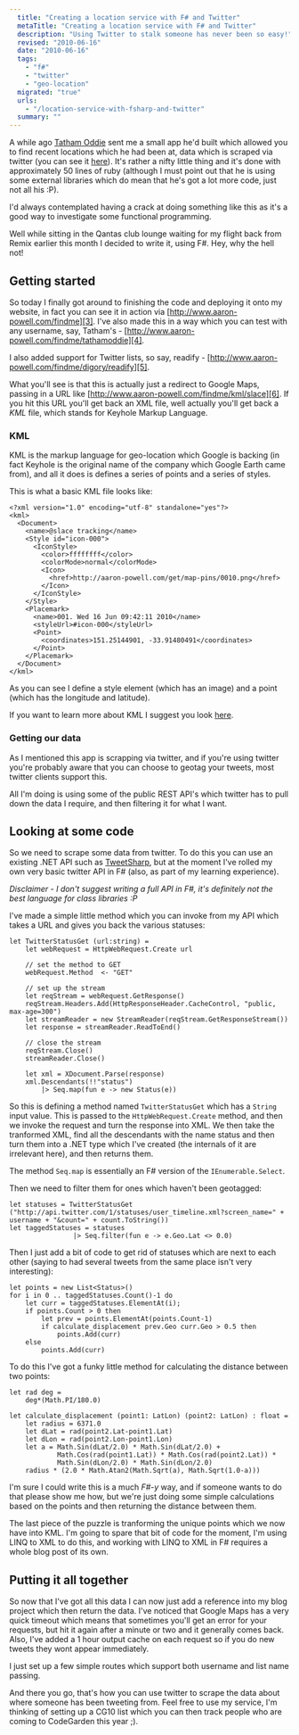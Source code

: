 ```yaml
---
  title: "Creating a location service with F# and Twitter"
  metaTitle: "Creating a location service with F# and Twitter"
  description: "Using Twitter to stalk someone has never been so easy!"
  revised: "2010-06-16"
  date: "2010-06-16"
  tags: 
    - "f#"
    - "twitter"
    - "geo-location"
  migrated: "true"
  urls: 
    - "/location-service-with-fsharp-and-twitter"
  summary: ""
---
```

A while ago [Tatham Oddie][1] sent me a small app he'd built which allowed you to find recent locations which he had been at, data which is scraped via twitter (you can see it [here][2]). It's rather a nifty little thing and it's done with approximately 50 lines of ruby (although I must point out that he is using some external libraries which do mean that he's got a lot more code, just not all his :P).

I'd always contemplated having a crack at doing something like this as it's a good way to investigate some functional programming.

Well while sitting in the Qantas club lounge waiting for my flight back from Remix earlier this month I decided to write it, using F#. Hey, why the hell not!

## Getting started

So today I finally got around to finishing the code and deploying it onto my website, in fact you can see it in action via [http://www.aaron-powell.com/findme][3]. I've also made this in a way which you can test with any username, say, Tatham's - [http://www.aaron-powell.com/findme/tathamoddie][4].

I also added support for Twitter lists, so say, readify - [http://www.aaron-powell.com/findme/digory/readify][5].

What you'll see is that this is actually just a redirect to Google Maps, passing in a URL like [http://www.aaron-powell.com/findme/kml/slace][6]. If you hit this URL you'll get back an XML file, well actually you'll get back a *KML* file, which stands for Keyhole Markup Language.

### KML

KML is the markup language for geo-location which Google is backing (in fact Keyhole is the original name of the company which Google Earth came from), and all it does is defines a series of points and a series of styles.

This is what a basic KML file looks like:

	<?xml version="1.0" encoding="utf-8" standalone="yes"?>
	<kml>
	  <Document>
		<name>@slace tracking</name>
		<Style id="icon-000">
		  <IconStyle>
			<color>ffffffff</color>
			<colorMode>normal</colorMode>
			<Icon>
			  <href>http://aaron-powell.com/get/map-pins/0010.png</href>
			</Icon>
		  </IconStyle>
		</Style>
		<Placemark>
		  <name>001. Wed 16 Jun 09:42:11 2010</name>
		  <styleUrl>#icon-000</styleUrl>
		  <Point>
			<coordinates>151.25144901, -33.91480491</coordinates>
		  </Point>
		</Placemark>
	  </Document>
	</kml>

As you can see I define a style element (which has an image) and a point (which has the longitude and latitude). 

If you want to learn more about KML I suggest you look [here][7].

### Getting our data

As I mentioned this app is scrapping via twitter, and if you're using twitter you're probably aware that you can choose to geotag your tweets, most twitter clients support this.

All I'm doing is using some of the public REST API's which twitter has to pull down the data I require, and then filtering it for what I want.

## Looking at some code

So we need to scrape some data from twitter. To do this you can use an existing .NET API such as [TweetSharp][8], but at the moment I've rolled my own very basic twitter API in F# (also, as part of my learning experience). 

*Disclaimer - I don't suggest writing a full API in F#, it's definitely not the best language for class libraries :P*

I've made a simple little method which you can invoke from my API which takes a URL and gives you back the various statuses:

	let TwitterStatusGet (url:string) = 
		let webRequest = HttpWebRequest.Create url

		// set the method to GET
		webRequest.Method  <- "GET"
	 
		// set up the stream
		let reqStream = webRequest.GetResponse()
		reqStream.Headers.Add(HttpResponseHeader.CacheControl, "public, max-age=300")
		let streamReader = new StreamReader(reqStream.GetResponseStream())
		let response = streamReader.ReadToEnd()

		// close the stream
		reqStream.Close()
		streamReader.Close()

		let xml = XDocument.Parse(response)
		xml.Descendants(!!"status")
			|> Seq.map(fun e -> new Status(e))

So this is defining a method named `TwitterStatusGet` which has a `String` input value. This is passed to the `HttpWebRequest.Create` method, and then we invoke the request and turn the response into XML. We then take the tranformed XML, find all the descendants with the name status and then turn them into a .NET type which I've created (the internals of it are irrelevant here), and then returns them.

The method `Seq.map` is essentially an F# version of the `IEnumerable.Select`.

Then we need to filter them for ones which haven't been geotagged:

    let statuses = TwitterStatusGet ("http://api.twitter.com/1/statuses/user_timeline.xml?screen_name=" + username + "&count=" + count.ToString())
	let taggedStatuses = statuses
					|> Seq.filter(fun e -> e.Geo.Lat <> 0.0)

Then I just add a bit of code to get rid of statuses which are next to each other (saying to had several tweets from the same place isn't very interesting):

    let points = new List<Status>()
    for i in 0 .. taggedStatuses.Count()-1 do
        let curr = taggedStatuses.ElementAt(i);
        if points.Count > 0 then
            let prev = points.ElementAt(points.Count-1)
            if calculate_displacement prev.Geo curr.Geo > 0.5 then
                points.Add(curr)
        else
            points.Add(curr)

To do this I've got a funky little method for calculating the distance between two points:

	let rad deg = 
		deg*(Math.PI/180.0)

	let calculate_displacement (point1: LatLon) (point2: LatLon) : float =
		let radius = 6371.0
		let dLat = rad(point2.Lat-point1.Lat)
		let dLon = rad(point2.Lon-point1.Lon)
		let a = Math.Sin(dLat/2.0) * Math.Sin(dLat/2.0) +
				Math.Cos(rad(point1.Lat)) * Math.Cos(rad(point2.Lat)) *
				Math.Sin(dLon/2.0) * Math.Sin(dLon/2.0)
		radius * (2.0 * Math.Atan2(Math.Sqrt(a), Math.Sqrt(1.0-a)))

I'm sure I could write this is a much *F#-y* way, and if someone wants to do that please show me how, but we're just doing some simple calculations based on the points and then returning the distance between them.

The last piece of the puzzle is tranforming the unique points which we now have into KML. I'm going to spare that bit of code for the moment, I'm using LINQ to XML to do this, and working with LINQ to XML in F# requires a whole blog post of its own.

## Putting it all together

So now that I've got all this data I can now just add a reference into my blog project which then return the data. I've noticed that Google Maps has a very quick timeout which means that sometimes you'll get an error for your requests, but hit it again after a minute or two and it generally comes back. Also, I've added a 1 hour output cache on each request so if you do new tweets they wont appear immediately.

I just set up a few simple routes which support both username and list name passing.

And there you go, that's how you can use twitter to scrape the data about where someone has been tweeting from. Feel free to use my service, I'm thinking of setting up a CG10 list which you can then track people who are coming to CodeGarden this year ;).



  [1]: http://tath.am
  [2]: http://tath.am/where
  [3]: /findme
  [4]: /findme/tathamoddie
  [5]: /findme/digory/readify
  [6]: /findme/kml/slace
  [7]: http://code.google.com/apis/kml/documentation/
  [8]: http://tweetsharp.codeplex.com/